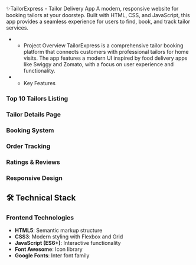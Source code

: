 
✨TailorExpress - Tailor Delivery App
A modern, responsive website for booking tailors at your doorstep. Built with HTML, CSS, and JavaScript, this app provides a seamless experience for users to find, book, and track tailor services.

* * Project Overview
TailorExpress is a comprehensive tailor booking platform that connects customers with professional tailors for home visits. The app features a modern UI inspired by food delivery apps like Swiggy and Zomato, with a focus on user experience and functionality.

* * Key Features
  
###  Top 10 Tailors Listing
###  Tailor Details Page
###  Booking System
###  Order Tracking
###  Ratings & Reviews
###  Responsive Design

## 🛠️ Technical Stack

### Frontend Technologies
- **HTML5**: Semantic markup structure
- **CSS3**: Modern styling with Flexbox and Grid
- **JavaScript (ES6+)**: Interactive functionality
- **Font Awesome**: Icon library
- **Google Fonts**: Inter font family
